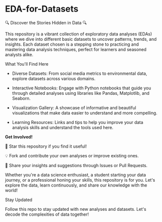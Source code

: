 # EDA-for-Datasets

🔍 Discover the Stories Hidden in Data 🔍 

This repository is a vibrant collection of exploratory data analyses (EDAs) where we dive into different basic datasets to uncover patterns, trends, and insights. Each dataset chosen is a stepping stone to practicing and mastering data analysis techniques, perfect for learners and seasoned analysts alike.

What You'll Find Here

* Diverse Datasets: From social media metrics to environmental data, explore datasets across various domains.
  
* Interactive Notebooks: Engage with Python notebooks that guide you through detailed analyses using libraries like Pandas, Matplotlib, and Seaborn.
  
* Visualization Gallery: A showcase of informative and beautiful visualizations that make data easier to understand and more compelling.
  
* Learning Resources: Links and tips to help you improve your data analysis skills and understand the tools used here.



**Get Involved!**

🌟 Star this repository if you find it useful!

💡 Fork and contribute your own analyses or improve existing ones.

📢 Share your insights and suggestions through Issues or Pull Requests.

Whether you're a data science enthusiast, a student starting your data journey, or a professional honing your skills, this repository is for you. Let's explore the data, learn continuously, and share our knowledge with the world!

Stay Updated

Follow this repo to stay updated with new analyses and datasets. Let's decode the complexities of data together!
